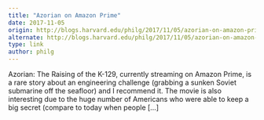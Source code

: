 ```yaml
---
title: "Azorian on Amazon Prime"
date: 2017-11-05
origin: http://blogs.harvard.edu/philg/2017/11/05/azorian-on-amazon-prime/
alternate: http://blogs.harvard.edu/philg/2017/11/05/azorian-on-amazon-prime/
type: link
author: philg
---
```


Azorian: The Raising of the K-129, currently streaming on Amazon Prime, is a rare story about an engineering challenge (grabbing a sunken Soviet submarine off the seafloor) and I recommend it. The movie is also interesting due to the&nbsp;huge number of Americans who were able to keep a big secret (compare to today when people […]

